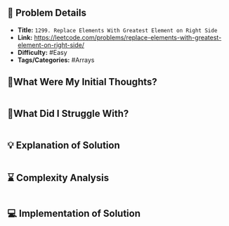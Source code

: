 ## 📝 Problem Details

- **Title:** `1299. Replace Elements With Greatest Element on Right Side`
- **Link:** https://leetcode.com/problems/replace-elements-with-greatest-element-on-right-side/
- **Difficulty:** #Easy 
- **Tags/Categories:** #Arrays 

## 💭What Were My Initial Thoughts?

```

```

## 🤔What Did I Struggle With?

```

```

## 💡 Explanation of Solution

```

```

## ⌛ Complexity Analysis

```

```

## 💻 Implementation of Solution

```cpp

```